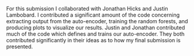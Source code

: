 For this submission I collaborated with Jonathan Hicks and Justin Lambobard. I contributed a significant amount of the code concerning extracting output from the
auto-encoder, training the random forests, and producing plots to visualize our results. Justin and Jonathan contributed much of the code which defines and trains
our auto-encoder. They both contributed significantly in their ideas as to how my final submission is presented.
